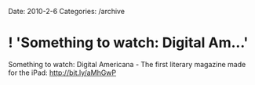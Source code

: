 Date: 2010-2-6
Categories: /archive

# ! 'Something to watch: Digital Am...'

Something to watch: Digital Americana - The first literary magazine made for the iPad: <a href="http://bit.ly/aMhGwP" rel="nofollow">http://bit.ly/aMhGwP</a>
